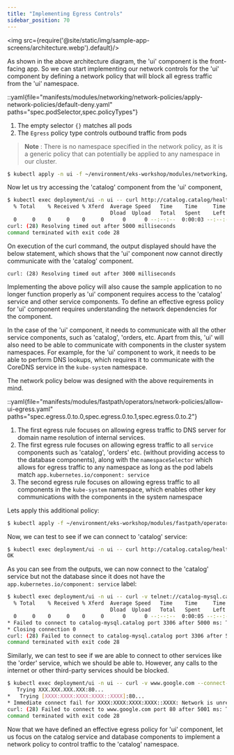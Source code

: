 ```yaml
---
title: "Implementing Egress Controls"
sidebar_position: 70
---
```


<img src={require('@site/static/img/sample-app-screens/architecture.webp').default}/>

As shown in the above architecture diagram, the 'ui' component is the front-facing app. So we can start implementing our network controls for the 'ui' component by defining a network policy that will block all egress traffic from the 'ui' namespace.

::yaml{file="manifests/modules/networking/network-policies/apply-network-policies/default-deny.yaml" paths="spec.podSelector,spec.policyTypes"}

1. The empty selector `{}` matches all pods
2. The `Egress` policy type controls outbound traffic from pods

> **Note** : There is no namespace specified in the network policy, as it is a generic policy that can potentially be applied to any namespace in our cluster.

```bash wait=30
$ kubectl apply -n ui -f ~/environment/eks-workshop/modules/networking/network-policies/apply-network-policies/default-deny.yaml
```

Now let us try accessing the 'catalog' component from the 'ui' component,

```bash expectError=true
$ kubectl exec deployment/ui -n ui -- curl http://catalog.catalog/health --connect-timeout 5
  % Total    % Received % Xferd  Average Speed   Time    Time     Time  Current
                                 Dload  Upload   Total   Spent    Left  Speed
  0     0    0     0    0     0      0      0 --:--:--  0:00:03 --:--:--     0
curl: (28) Resolving timed out after 5000 milliseconds
command terminated with exit code 28
```

On execution of the curl command, the output displayed should have the below statement, which shows that the 'ui' component now cannot directly communicate with the 'catalog' component.

```text
curl: (28) Resolving timed out after 3000 milliseconds
```

Implementing the above policy will also cause the sample application to no longer function properly as 'ui' component requires access to the 'catalog' service and other service components. To define an effective egress policy for 'ui' component requires understanding the network dependencies for the component.

In the case of the 'ui' component, it needs to communicate with all the other service components, such as 'catalog', 'orders, etc. Apart from this, 'ui' will also need to be able to communicate with components in the cluster system namespaces. For example, for the 'ui' component to work, it needs to be able to perform DNS lookups, which requires it to communicate with the CoreDNS service in the `kube-system` namespace.

The network policy below was designed with the above requirements in mind.

::yaml{file="manifests/modules/fastpath/operators/network-policies/allow-ui-egress.yaml" paths="spec.egress.0.to.0,spec.egress.0.to.1,spec.egress.0.to.2"}

1. The first egress rule focuses on allowing egress traffic to DNS server for domain name resolution of internal services.  
2. The first egress rule focuses on allowing egress traffic to all `service` components such as 'catalog', 'orders' etc. (without providing access to the database components), along with the `namespaceSelector` which allows for egress traffic to any namespace as long as the pod labels match `app.kubernetes.io/component: service`
3. The second egress rule focuses on allowing egress traffic to all components in the `kube-system` namespace, which enables other key communications with the components in the system namespace

Lets apply this additional policy:

```bash wait=30
$ kubectl apply -f ~/environment/eks-workshop/modules/fastpath/operators/network-policies/allow-ui-egress.yaml
```

Now, we can test to see if we can connect to 'catalog' service:

```bash
$ kubectl exec deployment/ui -n ui -- curl http://catalog.catalog/health
OK
```

As you can see from the outputs, we can now connect to the 'catalog' service but not the database since it does not have the `app.kubernetes.io/component: service` label:

```bash expectError=true
$ kubectl exec deployment/ui -n ui -- curl -v telnet://catalog-mysql.catalog:3306 --connect-timeout 5
  % Total    % Received % Xferd  Average Speed   Time    Time     Time  Current
                                 Dload  Upload   Total   Spent    Left  Speed
  0     0    0     0    0     0      0      0 --:--:--  0:00:05 --:--:--     0
* Failed to connect to catalog-mysql.catalog port 3306 after 5000 ms: Timeout was reached
* Closing connection 0
curl: (28) Failed to connect to catalog-mysql.catalog port 3306 after 5000 ms: Timeout was reached
command terminated with exit code 28
```

Similarly, we can test to see if we are able to connect to other services like the 'order' service, which we should be able to. However, any calls to the internet or other third-party services should be blocked.

```bash expectError=true
$ kubectl exec deployment/ui -n ui -- curl -v www.google.com --connect-timeout 5
   Trying XXX.XXX.XXX.XXX:80...
*   Trying [XXXX:XXXX:XXXX:XXXX::XXXX]:80...
* Immediate connect fail for XXXX:XXXX:XXXX:XXXX::XXXX: Network is unreachable
curl: (28) Failed to connect to www.google.com port 80 after 5001 ms: Timeout was reached
command terminated with exit code 28
```

Now that we have defined an effective egress policy for 'ui' component, let us focus on the catalog service and database components to implement a network policy to control traffic to the 'catalog' namespace.

